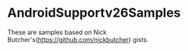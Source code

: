 # AndroidSupportv26Samples

These are samples based on Nick Butcher's(https://github.com/nickbutcher) gists.
